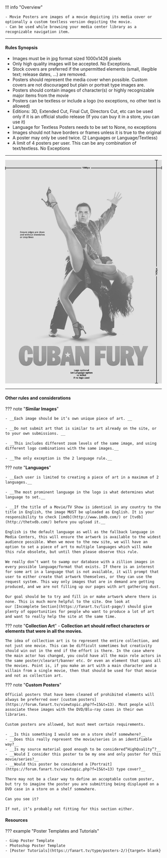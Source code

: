 !!! info "Overview"

    - Movie Posters are images of a movie depicting its media cover or optionally a custom textless version depicting the movie.
    - Can be used while browsing your media center library as a recognizable navigation item.

---

#### **Rules Synopsis**

* Images must be in jpg format sized 1000x1426 pixels
* Only high quality images will be accepted. No Exceptions.
* Stock covers are preferred if the unpermitted elements (small, illegible text; release dates, …) are removed.
* Posters should represent the media cover when possible. Custom covers are not discouraged but plain or portrait type images are.
* Posters should contain images of character(s) or highly recognizable major items from the movie 
* Posters can be textless or include a logo (no exceptions, no other text is allowed)
* Editions: 3D, Extended Cut, Final Cut, Directors Cut, etc can be used only if it is an official studio release (If you can buy it in a store, you can use it)
* Language for Textless Posters needs to be set to None, no exceptions
* Images should not have borders or frames unless it is true to the original
* A poster may only be used twice. (2 Languages or Language/Textless)
* A limit of 4 posters per user. This can be any combination of text/textless. No Exceptions
 
---

<img src="../../../assets/images/sizing-template-poster.jpg" onmouseover="this.src='../../../assets/images/sizing-template-poster.png'" onmouseout="this.src='../../../assets/images/sizing-template-poster.jpg'"/>

---

#### __Other rules and considerations__

??? note "**Similar Images**"  

    - __Each image should be it’s own unique piece of art. __

    - __Do not submit art that is similar to art already on the site, or to your own submissions. __

    - __This includes different zoom levels of the same image, and using different logo combinations with the same images.__

    - __The only exception is the 2 language rule.__
    


??? note "**Languages**"

    - __Each user is limited to creating a piece of art in a maximum of 2 languages.__

    - __The most prominent language in the logo is what determines what language to set.__

    - __If the title of a Movie/TV Show is identical in any country to the title in English, the image MUST be uploaded as English. It is your responsibility to check [imdb](http://www.imdb.com/) or [tvdb](http://thetvdb.com/) before you upload it.__

    English is the default language as well as the fallback language in Media Centers, this will ensure the artwork is available to the widest audience possible. When we move to the new site, we will have an option to set a piece of art to multiple languages which will make this rule obsolete, but until then please observe this rule.

    We really don’t want to swamp our database with a zillion images in every possible language/format that exists. If there is an interest for some art in a language that is not available, it will prompt that user to either create that artwork themselves, or they can use the request system. This way only images that are in demand are getting produced, and we are not filling up our pages with art gathering dust.  
    
    Our goal should be to try and fill in or make artwork where there is none. This is much more helpful to the site. One look at our [Incomplete Section](https://fanart.tv/list-page/) should give plenty of opportunities for people who want to produce a lot of art and want to really help the site at the same time.
    

??? note "**Collection Art**"
    - __Collection art should reflect characters or elements that were in all the movies.__

    The idea of collection art is to represent the entire collection, and not just one movie. This can be difficult sometimes but creativity should win out in the end if the effort is there. In the case where the main actor has changed, you could have all the main role actors in the same poster/clearart/banner etc. Or even an element that spans all the movies. Point is, if you make an art with a main character and a villain from a single movie, then that should be used for that movie and not as collection art.

??? note "**Custom Posters**"

    Official posters that have been cleaned of prohibited elements will always be preferred over [custom posters](https://forum.fanart.tv/viewtopic.php?f=15&t=13). Most people will associate these images with the DVD/Blu-ray cases in their own libraries.

    Custom posters are allowed, but must meet certain requirements.

    - __Is this something I would see on a store shelf somewhere?__
    - __Does this really represent the movie/series in an identifiable way?__
    - __Is my source material good enough to be considered“HighQuality”?__
    - __Would I consider this poster to be my one and only poster for this movie/series?__
    - __Would this poster be considered a [Portrait](https://forum.fanart.tv/viewtopic.php?f=15&t=13) type cover?__

    There may not be a clear way to define an acceptable custom poster, but try to imagine the poster you are submitting being displayed on a DVD case in a store on a shelf somewhere. 

    Can you see it? 

    If not, it’s probably not fitting for this section either.


#### __Resources__

??? example "Poster Templates and Tutorials"

    - Gimp Poster Template
    - Photoshop Poster Template
    - [Poster Tutorials](https://fanart.tv/type/posters-2/){target= blank}
